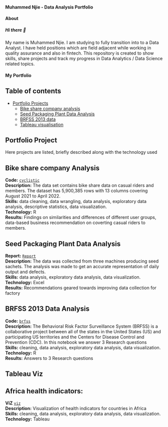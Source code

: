 #### Muhammed Njie - Data Analysis Portfolio

#### About
##### Hi there 👋

My name is Muhammed Njie. I am studying to fully transition into to a Data Analyst. I have held positions which are field adjacent while working in quality assurance and also in fintech.
This repository is created to show skills, share projects and track my progress in Data Analytics / Data Science related topics.

#### My Portfolio

## Table of contents
- [Portfolio Projects](#portfolio-projects)
	+ [Bike share company analysis](#bike-share-company-analysis)
	+ [Seed Packaging Plant Data Analysis](#seed-packaging-plant-data-analysis)
	+ [BRFSS 2013 data](#brfss-2013-data-analysis)
	+ [Tableau visualisation](#tableau-viz)

	
## Portfolio Project
Here projects are listed, briefly described along with the technology used

## Bike share company Analysis
**Code:** [`cyclistic`](https://www.kaggle.com/code/muhammednjie/cyclistic)<br>
**Description:** The data set contains bike share data on casual riders and members. The dataset has 5,900,385 rows with 13 columns covering August 2021 to April 2022.<br> 
**Skills:** data cleaning, data wrangling, data analysis, exploratory data analysis, descriptive statistics, data visualization.<br>
**Technology:** R<br>
**Results:** Findings on similarities and differences of different user groups, data-based business recommendation on coverting casual riders to members.

## Seed Packaging Plant Data Analysis
**Report:** [`Report`](https://drive.google.com/file/d/1fPVgqBtfK2puXL96-Uc_c0fthq9PFh8g/view?usp=sharing)<br>
**Description:** The data was collected from three machines producing seed sachets. The analysis was made to get an accurate representation of daily output and defects.<br>
**Skills:** data analysis, exploratory data analysis, data visualization.<br>
**Technology:** Excel<br>
**Results:** Recommendations geared towards improving data collection for factory<br>

## BRFSS 2013 Data Analysis
**Code:** [`brfss`](https://www.kaggle.com/code/muhammednjie/brfss-data-analysis-3-questions)<br>
**Description:** The Behavioral Risk Factor Surveillance System (BRFSS) is a collaborative project between all of the states in
the United States (US) and participating US territories and the Centers for Disease Control and Prevention (CDC). In this notebook we answer 3 Research questions<br>
**Skills:** cleaning, data analysis, exploratory data analysis, data visualization.<br>
**Technology:** R<br>
**Results:** Answers to 3 Research questions<br>

## Tableau Viz
## Africa health indicators: 
**ViZ** [`viz`](https://public.tableau.com/app/profile/muhammed5174/viz/Africadevelopmentindicators-health/DashboardHealthindicators)<br>
**Description:** Visualization of health indicators for countries in Africa<br>
**Skills:** cleaning, data analysis, exploratory data analysis, data visualization.<br>
**Technology:** Tableau<br>

